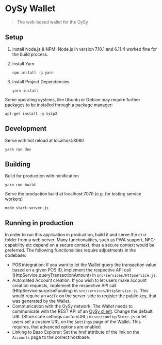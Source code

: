 # OySy Wallet

> The web-based wallet for the OySy


## Setup

  1. Install Node.js & NPM. Node.js in version 7.10.1 and 6.11.4 worked fine for the build process.
  2. Install Yarn

         npm install -g yarn

  3. Install Project Dependencies

         yarn install

Some operating systems, like Ubuntu or Debian may require further packages to be installed through a package manager:
```
apt-get install -y bzip2
```
## Development

Serve with hot reload at localhost:8080

    yarn run dev

## Building

Build for production with minification

    yarn run build

Serve the production build at localhost:7070 (e.g. for testing service workers)

    node start-server.js


## Running in production

In order to run this application in production, build it and serve the `dist` folder from a web server. Many functionalities, such as PWA support, NFC-capability etc depend on a secure context, thus a secure context would be preferred. The following functionalities require adjustments in the codebase:

* POS integration:
If you want to let the Wallet query the transaction value based on a given POS ID, implement the respective API call (HttpService.queryTransactionAmount) in `src/services/HttpService.js`.
* Automated Account creation:
If you wish to let users make account creation requests, implement the respective API call (HttpService.surpriseFunding) in `src/services/HttpService.js`. This would require an `AccTx` on the server-side to register the public key, that was generated by the Wallet.
* Communication with the OySy network:
The Wallet needs to communicate with the REST API of an [OySy client](https://github.com/mchetelat/bazo_client). Change the default URL (Store.state.settings.customURL) in `src/config/Store.js` or let users set a custom URL on the `Settings` page of the Wallet. This requires, that advanced options are enabled.
* Linking to Bazo Explorer:
Set the href attribute of the link on the `Accounts` page to the correct hostbase.
